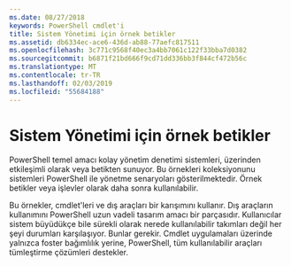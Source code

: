 ```yaml
---
ms.date: 08/27/2018
keywords: PowerShell cmdlet'i
title: Sistem Yönetimi için örnek betikler
ms.assetid: db6334ec-ace6-436d-ab88-77aefc817511
ms.openlocfilehash: 3c771c9568f40ec3a4bb7061c122f33bba7d0382
ms.sourcegitcommit: b6871f21bd666f9cd71dd336bb3f844cf472b56c
ms.translationtype: MT
ms.contentlocale: tr-TR
ms.lasthandoff: 02/03/2019
ms.locfileid: "55684188"
---
```

# <a name="sample-scripts-for-system-administration"></a>Sistem Yönetimi için örnek betikler

PowerShell temel amacı kolay yönetim denetimi sistemleri, üzerinden etkileşimli olarak veya betikten sunuyor. Bu örnekleri koleksiyonunu sistemleri PowerShell ile yönetme senaryoları gösterilmektedir. Örnek betikler veya işlevler olarak daha sonra kullanılabilir.

Bu örnekler, cmdlet'leri ve dış araçları bir karışımını kullanır. Dış araçların kullanımını PowerShell uzun vadeli tasarım amacı bir parçasıdır. Kullanıcılar sistem büyüdükçe bile sürekli olarak nerede kullanılabilir takımları değil her şeyi durumları karşılaşıyor. Bunlar gerekir. Cmdlet uygulamaları üzerinde yalnızca foster bağımlılık yerine, PowerShell, tüm kullanılabilir araçları tümleştirme çözümleri destekler.